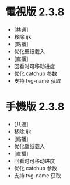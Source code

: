 # 電視版 2.3.8

* [共通]
* 移除 ijk
* [點播]
* 优化壁纸载入
* [直播]
* 回看时可移动进度
* 优化 catchup 参数
* 支持 tvg-name 获取

# 手機版 2.3.8

* [共通]
* 移除 ijk
* [點播]
* 优化壁纸载入
* [直播]
* 回看时可移动进度
* 优化 catchup 参数
* 支持 tvg-name 获取